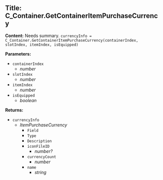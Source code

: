 ## Title: C_Container.GetContainerItemPurchaseCurrency

**Content:**
Needs summary.
`currencyInfo = C_Container.GetContainerItemPurchaseCurrency(containerIndex, slotIndex, itemIndex, isEquipped)`

**Parameters:**
- `containerIndex`
  - *number*
- `slotIndex`
  - *number*
- `itemIndex`
  - *number*
- `isEquipped`
  - *boolean*

**Returns:**
- `currencyInfo`
  - *ItemPurchaseCurrency*
    - `Field`
    - `Type`
    - `Description`
    - `iconFileID`
      - *number?*
    - `currencyCount`
      - *number*
    - `name`
      - *string*